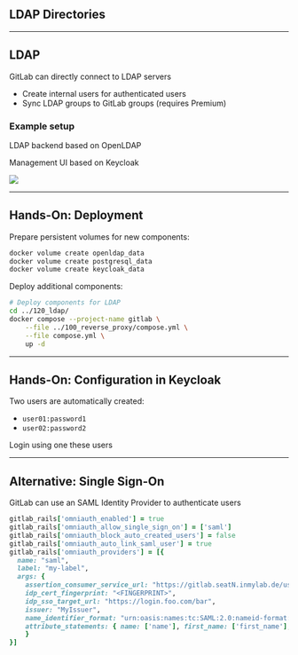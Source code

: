 <!-- .slide: id="gitlab_ldap" class="vertical-center" -->

<i class="fa-duotone fa-book fa-8x" style="float: right; color: grey;"></i>

## LDAP Directories

---

## LDAP

<i class="fa-duotone fa-book fa-4x" style="float: right;"></i>

GitLab can directly connect to LDAP servers [](https://docs.gitlab.com/ee/administration/auth/ldap/)
- Create internal users for authenticated users
- Sync LDAP groups to GitLab groups [](https://docs.gitlab.com/ee/administration/auth/ldap/ldap_synchronization.html#group-sync) (requires Premium)

### Example setup

LDAP backend based on OpenLDAP [](https://www.openldap.org/)

Management UI based on Keycloak [](https://www.keycloak.org/)

![](150_gitlab/120_ldap/ldap.drawio.svg) <!-- .element: style="width: 90%;" -->

---

## Hands-On: Deployment

<i class="fa-duotone fa-book fa-4x" style="float: right;"></i>

Prepare persistent volumes for new components:

```bash
docker volume create openldap_data
docker volume create postgresql_data
docker volume create keycloak_data
```

Deploy additional components:

```bash
# Deploy components for LDAP
cd ../120_ldap/
docker compose --project-name gitlab \
    --file ../100_reverse_proxy/compose.yml \
    --file compose.yml \
    up -d
```

---

## Hands-On: Configuration in Keycloak

<i class="fa-duotone fa-book fa-4x" style="float: right;"></i>

Two users are automatically created:

- `user01:password1`
- `user02:password2`

Login using one these users

---

## Alternative: Single Sign-On

GitLab can use an SAML Identity Provider to authenticate users [](https://docs.gitlab.com/ee/integration/saml.html)

```ruby
gitlab_rails['omniauth_enabled'] = true
gitlab_rails['omniauth_allow_single_sign_on'] = ['saml']
gitlab_rails['omniauth_block_auto_created_users'] = false
gitlab_rails['omniauth_auto_link_saml_user'] = true
gitlab_rails['omniauth_providers'] = [{
  name: "saml",
  label: "my-label",
  args: {
    assertion_consumer_service_url: "https://gitlab.seatN.inmylab.de/users/auth/saml/callback",
    idp_cert_fingerprint: "<FINGERPRINT>",
    idp_sso_target_url: "https://login.foo.com/bar",
    issuer: "MyIssuer",
    name_identifier_format: "urn:oasis:names:tc:SAML:2.0:nameid-format:persistent",
    attribute_statements: { name: ['name'], first_name: ['first_name'], last_name: ['last_name'], nickname: ['username'] }
    }
}]
```
